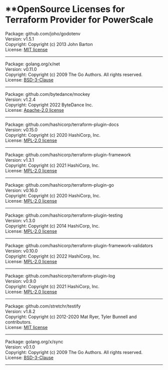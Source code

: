 <!--
Copyright (c) 2023 Dell Inc., or its subsidiaries. All Rights Reserved.

Licensed under the Mozilla Public License Version 2.0 (the "License");
you may not use this file except in compliance with the License.
You may obtain a copy of the License at

    http://mozilla.org/MPL/2.0/


Unless required by applicable law or agreed to in writing, software
distributed under the License is distributed on an "AS IS" BASIS,
WITHOUT WARRANTIES OR CONDITIONS OF ANY KIND, either express or implied.
See the License for the specific language governing permissions and
limitations under the License.
-->

**OpenSource Licenses for Terraform Provider for PowerScale
=  
Package: github.com/joho/godotenv  
Version: v1.5.1  
Copyright: Copyright (c) 2013 John Barton  
License: [MIT license](https://github.com/joho/godotenv/blob/v1.5.1/LICENCE)
* * *

Package: golang.org/x/net  
Version: v0.11.0  
Copyright: Copyright (c) 2009 The Go Authors. All rights reserved.   
License: [BSD-3-Clause](https://github.com/golang/net/blob/v0.11.0/LICENSE)
* * *

Package: github.com/bytedance/mockey  
Version: v1.2.4  
Copyright: Copyright 2022 ByteDance Inc.  
License: [Apache-2.0 license](https://github.com/bytedance/mockey/blob/v1.2.4/LICENSE-APACHE)
* * *

Package: github.com/hashicorp/terraform-plugin-docs  
Version: v0.15.0  
Copyright: Copyright (c) 2020 HashiCorp, Inc.  
License: [MPL-2.0 license](https://github.com/hashicorp/terraform-plugin-docs/blob/v0.15.0/LICENSE)
* * *

Package: github.com/hashicorp/terraform-plugin-framework  
Version: v1.3.1  
Copyright: Copyright (c) 2021 HashiCorp, Inc.  
License: [MPL-2.0 license](https://github.com/hashicorp/terraform-plugin-framework/blob/v1.3.1/LICENSE)
* * *

Package: github.com/hashicorp/terraform-plugin-go  
Version: v0.16.0  
Copyright: Copyright (c) 2020 HashiCorp, Inc.  
License: [MPL-2.0 license](https://github.com/hashicorp/terraform-plugin-go/blob/v0.16.0/LICENSE)
* * *

Package: github.com/hashicorp/terraform-plugin-testing  
Version: v1.3.0  
Copyright: Copyright (c) 2014 HashiCorp, Inc.  
License: [MPL-2.0 license](https://github.com/hashicorp/terraform-plugin-testing/blob/v1.3.0/LICENSE)
* * *

Package: github.com/hashicorp/terraform-plugin-framework-validators  
Version: v0.10.0  
Copyright: Copyright (c) 2022 HashiCorp, Inc.  
License: [MPL-2.0 license](https://github.com/hashicorp/terraform-plugin-framework-validators/blob/v0.10.0/LICENSE)
* * *

Package: github.com/hashicorp/terraform-plugin-log  
Version: v0.9.0  
Copyright: Copyright (c) 2021 HashiCorp, Inc.  
License: [MPL-2.0 license](https://github.com/hashicorp/terraform-plugin-log/blob/v0.9.0/LICENSE)
* * *

Package: github.com/stretchr/testify  
Version: v1.8.2  
Copyright: Copyright (c) 2012-2020 Mat Ryer, Tyler Bunnell and contributors.  
License: [MIT license](https://github.com/stretchr/testify/blob/v1.8.2/LICENSE)
* * *

Package: golang.org/x/sync  
Version: v0.1.0  
Copyright: Copyright (c) 2009 The Go Authors. All rights reserved.  
License: [BSD-3-Clause](https://github.com/golang/sync/blob/v0.1.0/LICENSE)
* * ***
